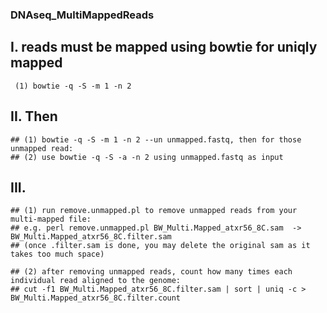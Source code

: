 ### DNAseq_MultiMappedReads
## I. reads must be mapped using bowtie for uniqly mapped 
     (1) bowtie -q -S -m 1 -n 2

## II. Then
    ## (1) bowtie -q -S -m 1 -n 2 --un unmapped.fastq, then for those unmapped read: 
    ## (2) use bowtie -q -S -a -n 2 using unmapped.fastq as input

## III. 
    ## (1) run remove.unmapped.pl to remove unmapped reads from your multi-mapped file:
    ## e.g. perl remove.unmapped.pl BW_Multi.Mapped_atxr56_8C.sam  -> BW_Multi.Mapped_atxr56_8C.filter.sam 
    ## (once .filter.sam is done, you may delete the original sam as it takes too much space)
    
    ## (2) after removing unmapped reads, count how many times each individual read aligned to the genome: 
    ## cut -f1 BW_Multi.Mapped_atxr56_8C.filter.sam | sort | uniq -c > BW_Multi.Mapped_atxr56_8C.filter.count
    
    
